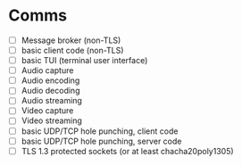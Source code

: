 # Comms

- [ ] Message broker (non-TLS)
- [ ] basic client code (non-TLS)
- [ ] basic TUI (terminal user interface)
- [ ] Audio capture
- [ ] Audio encoding
- [ ] Audio decoding
- [ ] Audio streaming
- [ ] Video capture
- [ ] Video streaming
- [ ] basic UDP/TCP hole punching, client code
- [ ] basic UDP/TCP hole punching, server code
- [ ] TLS 1.3 protected sockets (or at least chacha20poly1305)
